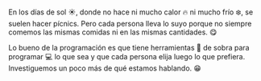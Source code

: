En los días de sol :sunny:, donde no hace ni mucho calor :fire: ni mucho frío :snowflake:, se suelen hacer pícnics. Pero cada persona lleva lo suyo porque no siempre comemos las mismas comidas ni en las mismas cantidades. :yum:

Lo bueno de la programación es que tiene herramientas :wrench: de sobra para programar :computer: lo que sea y que cada persona elija luego lo que prefiera. Investiguemos un poco más de qué estamos hablando. :grin:

